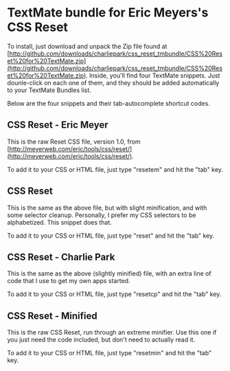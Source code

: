 # TextMate bundle for Eric Meyers's CSS Reset

To install, just download and unpack the Zip file found at [http://github.com/downloads/charliepark/css_reset_tmbundle/CSS%20Reset%20for%20TextMate.zip](http://github.com/downloads/charliepark/css_reset_tmbundle/CSS%20Reset%20for%20TextMate.zip). Inside, you'll find four TextMate snippets. Just dounle-click on each one of them, and they should be added automatically to your TextMate Bundles list.

Below are the four snippets and their tab-autocomplete shortcut codes.


## CSS Reset - Eric Meyer

This is the raw Reset CSS file, version 1.0, from [http://meyerweb.com/eric/tools/css/reset/](http://meyerweb.com/eric/tools/css/reset/).

To add it to your CSS or HTML file, just type "resetem" and hit the "tab" key.


## CSS Reset

This is the same as the above file, but with slight minification, and with some selector cleanup. Personally, I prefer my CSS selectors to be alphabetized. This snippet does that.

To add it to your CSS or HTML file, just type "reset" and hit the "tab" key.


## CSS Reset - Charlie Park

This is the same as the above (slightly minified) file, with an extra line of code that I use to get my own apps started.

To add it to your CSS or HTML file, just type "resetcp" and hit the "tab" key.


## CSS Reset - Minified

This is the raw CSS Reset, run through an extreme minifier. Use this one if you just need the code included, but don't need to actually read it.

To add it to your CSS or HTML file, just type "resetmin" and hit the "tab" key.